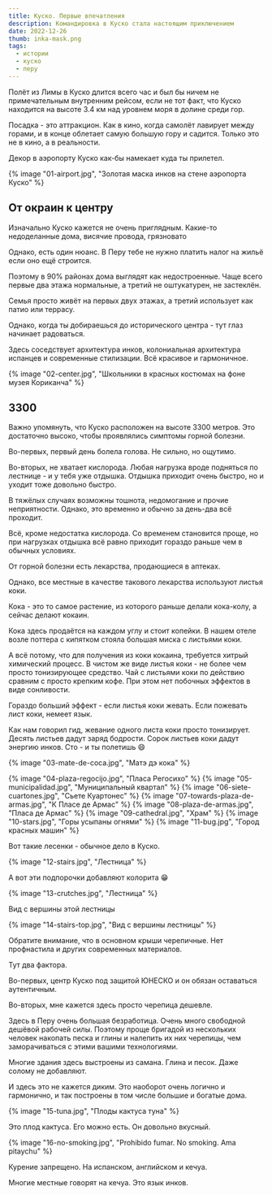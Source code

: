 ```yaml
---
title: Куско. Первые впечатления
description: Командировка в Куско стала настоящим приключением
date: 2022-12-26
thumb: inka-mask.png
tags:
  - истории
  - куско
  - перу
---
```


Полёт из Лимы в Куско длится всего час и был бы ничем не примечательным внутренним рейсом, если не тот факт, что Куско находится на высоте 3.4 км над уровнем моря в долине среди гор.

Посадка - это аттракцион. Как в кино, когда самолёт лавирует между горами, и в конце облетает самую большую гору и садится. Только это не в кино, а в реальности.

Декор в аэропорту Куско как-бы намекает куда ты прилетел.

{% image "01-airport.jpg", "Золотая маска инков на стене аэропорта Куско" %}

## От окраин к центру

Изначально Куско кажется не очень приглядным. Какие-то недоделанные дома, висячие провода, грязновато

Однако, есть один нюанс. В Перу тебе не нужно платить налог на жильё если оно ещё строится.

Поэтому в 90% районах дома выглядят как недостроенные. Чаще всего первые два этажа нормальные, а третий не оштукатурен, не застеклён.

Семья просто живёт на первых двух этажах, а третий использует как патио или террасу.

Однако, когда ты добираешься до исторического центра - тут глаз начинает радоваться.

Здесь соседствует архитектура инков, колониальная архитектура испанцев и современные стилизации. Всё красивое и гармоничное.

{% image "02-center.jpg", "Школьники в красных костюмах на фоне музея Кориканча" %}

## 3300

Важно упомянуть, что Куско расположен на высоте 3300 метров. Это достаточно высоко, чтобы проявлялись симптомы горной болезни.

Во-первых, первый день болела голова. Не сильно, но ощутимо.

Во-вторых, не хватает кислорода. Любая нагрузка вроде подняться по лестнице - и у тебя уже отдышка. Отдышка приходит очень быстро, но и уходит тоже довольно быстро.

В тяжёлых случаях возможны тошнота, недомогание и прочие неприятности. Однако, это временно и обычно за день-два всё проходит.

Всё, кроме недостатка кислорода. Со временем становится проще, но при нагрузках отдышка всё  равно приходит гораздо раньше чем в обычных условиях.

От горной болезни есть лекарства, продающиеся в аптеках.

Однако, все местные в качестве такового лекарства используют листья коки.

Кока - это то самое растение, из которого раньше делали кока-колу, а сейчас делают кокаин.

Кока здесь продаётся на каждом углу и стоит копейки. В нашем отеле возле поттера с кипятком стояла большая миска с листьями коки.

А всё потому, что для получения из коки кокаина, требуется хитрый химический процесс. В чистом же виде листья коки - не более чем просто тонизирующее средство. Чай с листьями коки по действию сравним с просто крепким кофе. При этом нет побочных эффектов в виде сонливости.

Гораздо больший эффект - если листья коки жевать. Если пожевать лист коки, немеет язык.

Как нам говорил гид, жевание одного листа коки просто тонизирует. Десять листьев дадут заряд бодрости. Сорок листьев коки дадут энергию инков. Сто - и ты полетишь 😄

{% image "03-mate-de-coca.jpg", "Матэ дэ кока" %}

{% image "04-plaza-regocijo.jpg", "Пласа Регосихо" %}
{% image "05-municipalidad.jpg", "Муниципальный квартал" %}
{% image "06-siete-cuartones.jpg", "Сьете Куартонес" %}
{% image "07-towards-plaza-de-armas.jpg", "К Пласе де Армас" %}
{% image "08-plaza-de-armas.jpg", "Пласа де Армас" %}
{% image "09-cathedral.jpg", "Храм" %}
{% image "10-stars.jpg", "Горы усыпаны огнями" %}
{% image "11-bug.jpg", "Город красных машин" %}

Вот такие лесенки - обычное дело в Куско.

{% image "12-stairs.jpg", "Лестница" %}

А вот эти подпорочки добавляют колорита 😁

{% image "13-crutches.jpg", "Лестница" %}

Вид с вершины этой лестницы

{% image "14-stairs-top.jpg", "Вид с вершины лестницы" %}

Обратите внимание, что в основном крыши черепичные. Нет профнастила и других современных материалов.

Тут два фактора.

Во-первых, центр Куско под защитой ЮНЕСКО и он обязан оставаться аутентичным.

Во-вторых, мне кажется здесь просто черепица дешевле.

Здесь в Перу очень большая безработица. Очень много свободной дешёвой рабочей силы. Поэтому проще бригадой из нескольких человек накопать песка и глины и налепить их них черепицы, чем заморачиваться с этими вашими технологиями.

Многие здания здесь выстроены из самана. Глина и песок. Даже солому не добавляют.

И здесь это не кажется диким. Это наоборот очень логично и гармонично, и так построены в том числе большие и богатые дома.

{% image "15-tuna.jpg", "Плоды кактуса туна" %}

Это плод кактуса. Его можно есть. Он довольно вкусный.

{% image "16-no-smoking.jpg", "Prohibido fumar. No smoking. Ama pitaychu" %}

Курение запрещено.
На испанском, английском и кечуа.

Многие местные говорят на кечуа. Это язык инков.
